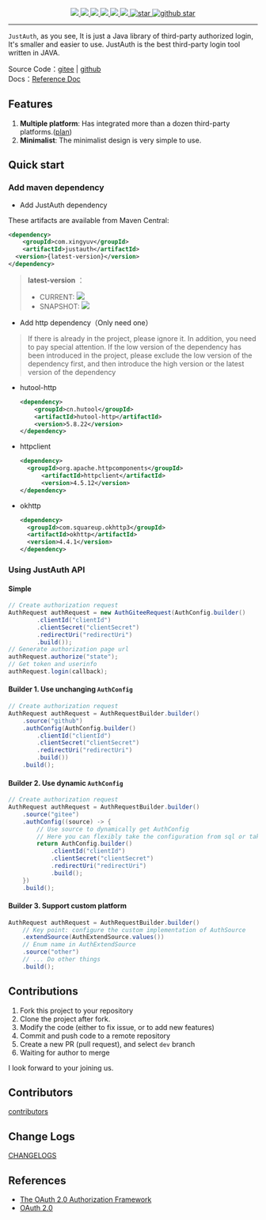 <p align="center">
	<a target="_blank" href="https://search.maven.org/search?q=justauth">
		<img src="https://img.shields.io/github/v/release/xingyuv/justauth?style=flat-square" ></img>
	</a>
	<a target="_blank" href="https://oss.sonatype.org/content/repositories/snapshots/com/xingyuv/justauth/">
		<img src="https://img.shields.io/nexus/s/https/oss.sonatype.org/com.xingyuv.justauth/justauth.svg?style=flat-square" ></img>
	</a>
	<a target="_blank" href="https://gitee.com/xingyuv/justauth/blob/master/LICENSE">
		<img src="https://img.shields.io/apm/l/vim-mode.svg?color=yellow" ></img>
	</a>
	<a target="_blank" href="https://www.oracle.com/technetwork/java/javase/downloads/index.html">
		<img src="https://img.shields.io/badge/JDK-1.8+-green.svg" ></img>
	</a>
	<a target="_blank" href="https://www.justauth.cn" title="参考文档">
		<img src="https://img.shields.io/badge/Docs-latest-blueviolet.svg" ></img>
	</a>
	<a href="https://codecov.io/gh/justauth/justauth">
		<img src="https://codecov.io/gh/justauth/justauth/branch/master/graph/badge.svg?token=zYiAqd9aFz" />
	</a>
	<a href='https://gitee.com/xingyuv/justauth/stargazers'>
	  <img src='https://gitee.com/xingyuv/justauth/badge/star.svg' alt='star'></img>
	</a>
	<a target="_blank" href='https://github.com/xingyuv/justauth'>
		<img src="https://img.shields.io/github/stars/xingyuv/justauth.svg?style=social" alt="github star"></img>
	</a>
</p>

-------------------------------------------------------------------------------



`JustAuth`, as you see, It is just a Java library of third-party authorized login, It's smaller and easier to use.
JustAuth is the best third-party login tool written in JAVA.

Source Code：[gitee](https://gitee.com/xingyuv/justauth) | [github](https://github.com/xingyuv/justauth)    
Docs：[Reference Doc](https://www.justauth.cn)

## Features

1. **Multiple platform**: Has integrated more than a dozen third-party
   platforms.([plan](https://gitee.com/xingyuv/justauth/issues/IUGRK))
2. **Minimalist**: The minimalist design is very simple to use.

## Quick start

### Add maven dependency

- Add JustAuth dependency

These artifacts are available from Maven Central:

```xml
<dependency>
    <groupId>com.xingyuv</groupId>
    <artifactId>justauth</artifactId>
  <version>{latest-version}</version>
</dependency>
```

> **latest-version** ：
> - CURRENT: ![](https://img.shields.io/github/v/release/justauth/justauth?style=flat-square)
> - SNAPSHOT: ![](https://img.shields.io/nexus/s/https/oss.sonatype.org/me.zhyd.oauth/justauth.svg?style=flat-square)

- Add http dependency（Only need one）

> If there is already in the project, please ignore it. In addition, you need to pay special attention. If the low
> version of the dependency has been introduced in the project, please exclude the low version of the dependency first,
> and then introduce the high version or the latest version of the dependency

- hutool-http

  ```xml
  <dependency>
      <groupId>cn.hutool</groupId>
      <artifactId>hutool-http</artifactId>
      <version>5.8.22</version>
  </dependency>
  ```

- httpclient

  ```xml
  <dependency>
  	<groupId>org.apache.httpcomponents</groupId>
    	<artifactId>httpclient</artifactId>
    	<version>4.5.12</version>
  </dependency>
  ```

- okhttp

  ```xml
  <dependency>
    <groupId>com.squareup.okhttp3</groupId>
    <artifactId>okhttp</artifactId>
    <version>4.4.1</version>
  </dependency>
  ```

### Using JustAuth API

#### Simple

```java
// Create authorization request
AuthRequest authRequest = new AuthGiteeRequest(AuthConfig.builder()
        .clientId("clientId")
        .clientSecret("clientSecret")
        .redirectUri("redirectUri")
        .build());
// Generate authorization page url
authRequest.authorize("state");
// Get token and userinfo
authRequest.login(callback);
```

#### Builder 1. Use unchanging `AuthConfig`

```java
// Create authorization request
AuthRequest authRequest = AuthRequestBuilder.builder()
    .source("github")
    .authConfig(AuthConfig.builder()
        .clientId("clientId")
        .clientSecret("clientSecret")
        .redirectUri("redirectUri")
        .build())
    .build();
```

#### Builder 2. Use dynamic `AuthConfig`

```java
// Create authorization request
AuthRequest authRequest = AuthRequestBuilder.builder()
    .source("gitee")
    .authConfig((source) -> {
        // Use source to dynamically get AuthConfig
        // Here you can flexibly take the configuration from sql or take the configuration from the configuration file
        return AuthConfig.builder()
            .clientId("clientId")
            .clientSecret("clientSecret")
            .redirectUri("redirectUri")
            .build();
    })
    .build();
```

#### Builder 3. Support custom platform

```java
AuthRequest authRequest = AuthRequestBuilder.builder()
    // Key point: configure the custom implementation of AuthSource
    .extendSource(AuthExtendSource.values())
    // Enum name in AuthExtendSource
    .source("other")
    // ... Do other things
    .build();
```

## Contributions

1. Fork this project to your repository
2. Clone the project after fork.
3. Modify the code (either to fix issue, or to add new features)
4. Commit and push code to a remote repository
5. Create a new PR (pull request), and select `dev` branch
6. Waiting for author to merge

I look forward to your joining us.

## Contributors

[contributors](https://www.justauth.cn/contributors.html)

## Change Logs

[CHANGELOGS](https://www.justauth.cn/update.html)

## References

- [The OAuth 2.0 Authorization Framework](https://tools.ietf.org/html/rfc6749)
- [OAuth 2.0](https://oauth.net/2/)
